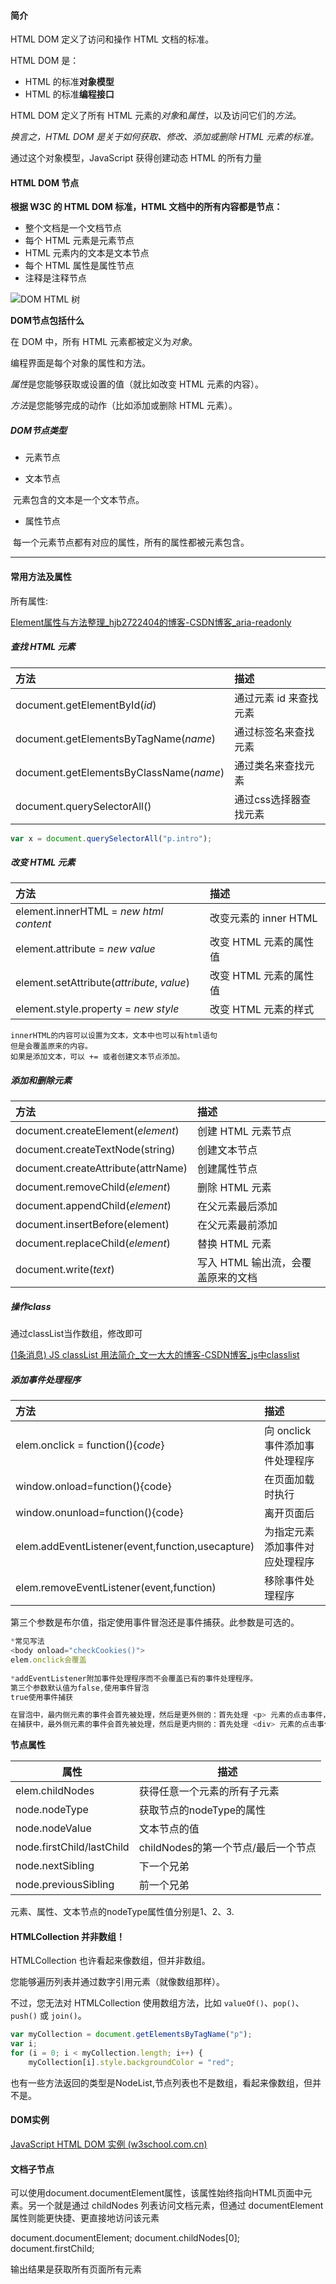 #### 简介

HTML DOM 定义了访问和操作 HTML 文档的标准。

HTML DOM 是：

- HTML 的标准**对象模型**
- HTML 的标准**编程接口**

HTML DOM 定义了所有 HTML 元素的*对象*和*属性*，以及访问它们的*方法*。

*换言之，HTML DOM 是关于如何获取、修改、添加或删除 HTML 元素的标准。*

通过这个对象模型，JavaScript 获得创建动态 HTML 的所有力量



#### HTML DOM 节点

**根据 W3C 的 HTML DOM 标准，HTML 文档中的所有内容都是节点：**

- 整个文档是一个文档节点
- 每个 HTML 元素是元素节点
- HTML 元素内的文本是文本节点
- 每个 HTML 属性是属性节点
- 注释是注释节点

![DOM HTML 树](https://www.w3school.com.cn/i/ct_htmltree.gif)

**DOM节点包括什么**

在 DOM 中，所有 HTML 元素都被定义为*对象*。

编程界面是每个对象的属性和方法。

*属性*是您能够获取或设置的值（就比如改变 HTML 元素的内容）。

*方法*是您能够完成的动作（比如添加或删除 HTML 元素）。

##### DOM节点类型

* 元素节点

* 文本节点

​		元素包含的文本是一个文本节点。

* 属性节点

​		每一个元素节点都有对应的属性，所有的属性都被元素包含。

----

#### 常用方法及属性

所有属性:

[Element属性与方法整理_hjb2722404的博客-CSDN博客_aria-readonly](https://blog.csdn.net/hjb2722404/article/details/118720484?ops_request_misc=&request_id=&biz_id=102&utm_term=element的属性&utm_medium=distribute.pc_search_result.none-task-blog-2~all~sobaiduweb~default-2-118720484.142^v46^pc_rank_34_default_3&spm=1018.2226.3001.4187)



##### 查找 HTML 元素

| 方法                                    | 描述                   |
| :-------------------------------------- | :--------------------- |
| document.getElementById(*id*)           | 通过元素 id 来查找元素 |
| document.getElementsByTagName(*name*)   | 通过标签名来查找元素   |
| document.getElementsByClassName(*name*) | 通过类名来查找元素     |
| document.querySelectorAll()             | 通过css选择器查找元素  |

```js
var x = document.querySelectorAll("p.intro");
```



##### 改变 HTML 元素

| 方法                                       | 描述                   |
| :----------------------------------------- | :--------------------- |
| element.innerHTML = *new html content*     | 改变元素的 inner HTML  |
| element.attribute = *new value*            | 改变 HTML 元素的属性值 |
| element.setAttribute(*attribute*, *value*) | 改变 HTML 元素的属性值 |
| element.style.property = *new style*       | 改变 HTML 元素的样式   |

```
innerHTML的内容可以设置为文本，文本中也可以有html语句
但是会覆盖原来的内容。
如果是添加文本，可以 += 或者创建文本节点添加。
```





##### 添加和删除元素

| 方法                               | 描述                               |
| :--------------------------------- | :--------------------------------- |
| document.createElement(*element*)  | 创建 HTML 元素节点                 |
| document.createTextNode(string)    | 创建文本节点                       |
| document.createAttribute(attrName) | 创建属性节点                       |
| document.removeChild(*element*)    | 删除 HTML 元素                     |
| document.appendChild(*element*)    | 在父元素最后添加                   |
| document.insertBefore(element)     | 在父元素最前添加                   |
| document.replaceChild(*element*)   | 替换 HTML 元素                     |
| document.write(*text*)             | 写入 HTML 输出流，会覆盖原来的文档 |



##### 操作class

通过classList当作数组，修改即可

[(1条消息) JS classList 用法简介_文一大大的博客-CSDN博客_js中classlist](https://blog.csdn.net/kayron/article/details/78533035)



##### 添加事件处理程序

| 方法                                             | 描述                            |
| :----------------------------------------------- | :------------------------------ |
| elem.onclick = function(){*code*}                | 向 onclick 事件添加事件处理程序 |
| window.onload=function(){code}                   | 在页面加载时执行                |
| window.onunload=function(){code}                 | 离开页面后                      |
| elem.addEventListener(event,function,usecapture) | 为指定元素添加事件对应处理程序  |
| elem.removeEventListener(event,function)         | 移除事件处理程序                |

第三个参数是布尔值，指定使用事件冒泡还是事件捕获。此参数是可选的。

```js
*常见写法
<body onload="checkCookies()">
elem.onclick会覆盖 
    
*addEventListener附加事件处理程序而不会覆盖已有的事件处理程序。
第三个参数默认值为false,使用事件冒泡
true使用事件捕获

在冒泡中，最内侧元素的事件会首先被处理，然后是更外侧的：首先处理 <p> 元素的点击事件，然后是 <div> 元素的点击事件。
在捕获中，最外侧元素的事件会首先被处理，然后是更内侧的：首先处理 <div> 元素的点击事件，然后是 <p> 元素的点击事件。
```



**节点属性**

| 属性                      | 描述                                |
| ------------------------- | ----------------------------------- |
| elem.childNodes           | 获得任意一个元素的所有子元素        |
| node.nodeType             | 获取节点的nodeType的属性            |
| node.nodeValue            | 文本节点的值                        |
| node.firstChild/lastChild | childNodes的第一个节点/最后一个节点 |
| node.nextSibling          | 下一个兄弟                          |
| node.previousSibling      | 前一个兄弟                          |

元素、属性、文本节点的nodeType属性值分别是1、2、3.



#### HTMLCollection 并非数组！

HTMLCollection 也许看起来像数组，但并非数组。

您能够遍历列表并通过数字引用元素（就像数组那样）。

不过，您无法对 HTMLCollection 使用数组方法，比如 `valueOf()`、`pop()`、`push()` 或 `join()`。

```js
var myCollection = document.getElementsByTagName("p");
var i;
for (i = 0; i < myCollection.length; i++) {
    myCollection[i].style.backgroundColor = "red";
```

也有一些方法返回的类型是NodeList,节点列表也不是数组，看起来像数组，但并不是。

#### DOM实例

[JavaScript HTML DOM 实例 (w3school.com.cn)](https://www.w3school.com.cn/js/js_examples_dom.asp)



#### **文档子节点**

可以使用document.documentElement属性，该属性始终指向HTML页面中<html>元素。另一个就是通过 childNodes 列表访问文档元素，但通过 documentElement 属性则能更快捷、更直接地访问该元素

document.documentElement;
document.childNodes[0];
document.firstChild;

输出结果是获取所有页面所有元素



